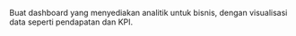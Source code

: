 Buat dashboard yang menyediakan analitik untuk bisnis, dengan visualisasi data seperti pendapatan dan KPI. 

